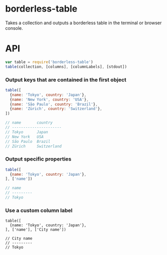 # borderless-table

Takes a collection and outputs a borderless table in the terminal or browser console.

# API

```javascript
var table = require('borderless-table')
table(collection, [columns], [columnLabels], [stdout])
```


### Output keys that are contained in the first object
```javascript
table([
  {name: 'Tokyo', country: 'Japan'},
  {name: 'New York', country: 'USA'},
  {name: 'São Paulo', country: 'Brazil'},
  {name: 'Zürich', country: 'Switzerland'},
])

// name       country    
// ----------------------
// Tokyo      Japan      
// New York   USA        
// São Paulo  Brazil     
// Zürich     Switzerland
```

### Output specific properties
```javascript
table([
  {name: 'Tokyo', country: 'Japan'},
], ['name'])

// name     
// ---------
// Tokyo    
```


### Use a custom column label
```
table([
  {name: 'Tokyo', country: 'Japan'},
], ['name'], ['City name'])

// City name
// ---------
// Tokyo    
```
